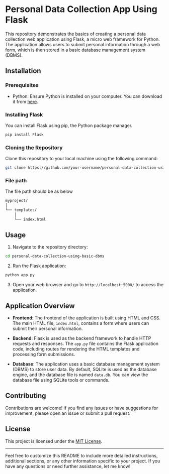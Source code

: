 # Personal Data Collection App Using Flask

This repository demonstrates the basics of creating a personal data collection web application using Flask, a micro web framework for Python. The application allows users to submit personal information through a web form, which is then stored in a basic database management system (DBMS).

## Installation

### Prerequisites

- Python: Ensure Python is installed on your computer. You can download it from [here](https://www.python.org/downloads/).

### Installing Flask

You can install Flask using pip, the Python package manager.

```bash
pip install Flask
```

### Cloning the Repository

Clone this repository to your local machine using the following command:

```bash
git clone https://github.com/your-username/personal-data-collection-using-basic-dbms.git
```
### File path
The file path should be as below 
```bash
myproject/
│
└── templates/
    │
    └── index.html
```
## Usage

1. Navigate to the repository directory:

```bash
cd personal-data-collection-using-basic-dbms
```

2. Run the Flask application:

```bash
python app.py
```

3. Open your web browser and go to `http://localhost:5000/` to access the application.

## Application Overview

- **Frontend**: The frontend of the application is built using HTML and CSS. The main HTML file, `index.html`, contains a form where users can submit their personal information.

- **Backend**: Flask is used as the backend framework to handle HTTP requests and responses. The `app.py` file contains the Flask application code, including routes for rendering the HTML templates and processing form submissions.

- **Database**: The application uses a basic database management system (DBMS) to store user data. By default, SQLite is used as the database engine, and the database file is named `data.db`. You can view the database file using SQLite tools or commands.

## Contributing

Contributions are welcome! If you find any issues or have suggestions for improvement, please open an issue or submit a pull request.

## License

This project is licensed under the [MIT License](LICENSE).

---

Feel free to customize this README to include more detailed instructions, additional sections, or any other information specific to your project. If you have any questions or need further assistance, let me know!

